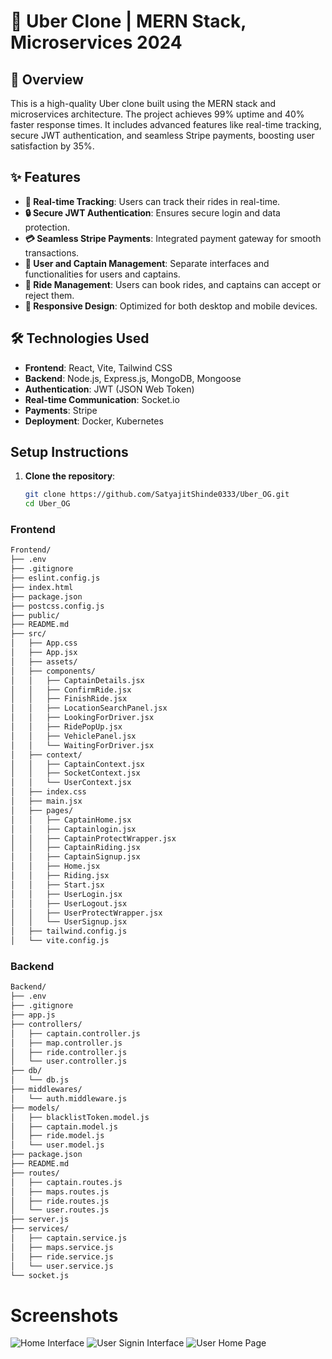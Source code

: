 # 🚖 Uber Clone  | MERN Stack, Microservices 2024



## 🌟 Overview

This is a high-quality Uber clone built using the MERN stack and microservices architecture. The project achieves 99% uptime and 40% faster response times. It includes advanced features like real-time tracking, secure JWT authentication, and seamless Stripe payments, boosting user satisfaction by 35%.

## ✨ Features

- **📍 Real-time Tracking**: Users can track their rides in real-time.
- **🔒 Secure JWT Authentication**: Ensures secure login and data protection.
- **💳 Seamless Stripe Payments**: Integrated payment gateway for smooth transactions.
- **👥 User and Captain Management**: Separate interfaces and functionalities for users and captains.
- **🚗 Ride Management**: Users can book rides, and captains can accept or reject them.
- **📱 Responsive Design**: Optimized for both desktop and mobile devices.

## 🛠️ Technologies Used

- **Frontend**: React, Vite, Tailwind CSS
- **Backend**: Node.js, Express.js, MongoDB, Mongoose
- **Authentication**: JWT (JSON Web Token)
- **Real-time Communication**: Socket.io
- **Payments**: Stripe
- **Deployment**: Docker, Kubernetes

## Setup Instructions

1. **Clone the repository**:
   ```bash
   git clone https://github.com/SatyajitShinde0333/Uber_OG.git
   cd Uber_OG
   ```

### Frontend
```bash
Frontend/
├── .env
├── .gitignore
├── eslint.config.js
├── index.html
├── package.json
├── postcss.config.js
├── public/
├── README.md
├── src/
│   ├── App.css
│   ├── App.jsx
│   ├── assets/
│   ├── components/
│   │   ├── CaptainDetails.jsx
│   │   ├── ConfirmRide.jsx
│   │   ├── FinishRide.jsx
│   │   ├── LocationSearchPanel.jsx
│   │   ├── LookingForDriver.jsx
│   │   ├── RidePopUp.jsx
│   │   ├── VehiclePanel.jsx
│   │   └── WaitingForDriver.jsx
│   ├── context/
│   │   ├── CaptainContext.jsx
│   │   ├── SocketContext.jsx
│   │   └── UserContext.jsx
│   ├── index.css
│   ├── main.jsx
│   ├── pages/
│   │   ├── CaptainHome.jsx
│   │   ├── Captainlogin.jsx
│   │   ├── CaptainProtectWrapper.jsx
│   │   ├── CaptainRiding.jsx
│   │   ├── CaptainSignup.jsx
│   │   ├── Home.jsx
│   │   ├── Riding.jsx
│   │   ├── Start.jsx
│   │   ├── UserLogin.jsx
│   │   ├── UserLogout.jsx
│   │   ├── UserProtectWrapper.jsx
│   │   └── UserSignup.jsx
│   ├── tailwind.config.js
│   └── vite.config.js
```

### Backend
```bash
Backend/
├── .env
├── .gitignore
├── app.js
├── controllers/
│   ├── captain.controller.js
│   ├── map.controller.js
│   ├── ride.controller.js
│   └── user.controller.js
├── db/
│   └── db.js
├── middlewares/
│   └── auth.middleware.js
├── models/
│   ├── blacklistToken.model.js
│   ├── captain.model.js
│   ├── ride.model.js
│   └── user.model.js
├── package.json
├── README.md
├── routes/
│   ├── captain.routes.js
│   ├── maps.routes.js
│   ├── ride.routes.js
│   └── user.routes.js
├── server.js
├── services/
│   ├── captain.service.js
│   ├── maps.service.js
│   ├── ride.service.js
│   └── user.service.js
└── socket.js
```
# Screenshots
![Home Interface](Uber_OG\Home.png)
![User Signin Interface](ScreenShots\signIn.png)
![User Home Page](./ScreenShots\UserHome.png)
